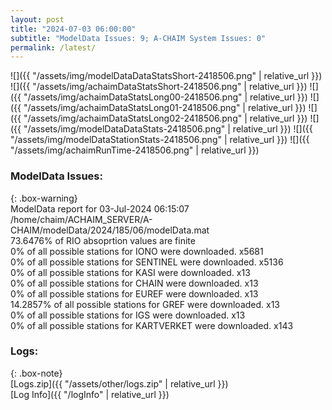 ```yaml
---
layout: post
title: "2024-07-03 06:00:00"
subtitle: "ModelData Issues: 9; A-CHAIM System Issues: 0"
permalink: /latest/
---
```


![]({{ "/assets/img/modelDataDataStatsShort-2418506.png" | relative_url }})
![]({{ "/assets/img/achaimDataStatsShort-2418506.png" | relative_url }})
![]({{ "/assets/img/achaimDataStatsLong00-2418506.png" | relative_url }})
![]({{ "/assets/img/achaimDataStatsLong01-2418506.png" | relative_url }})
![]({{ "/assets/img/achaimDataStatsLong02-2418506.png" | relative_url }})
![]({{ "/assets/img/modelDataDataStats-2418506.png" | relative_url }})
![]({{ "/assets/img/modelDataStationStats-2418506.png" | relative_url }})
![]({{ "/assets/img/achaimRunTime-2418506.png" | relative_url }})


### ModelData Issues:  
  
{: .box-warning}  
 ModelData report for 03-Jul-2024 06:15:07   
 /home/chaim/ACHAIM_SERVER/A-CHAIM/modelData/2024/185/06/modelData.mat   
 73.6476% of RIO absoprtion values are finite   
 0% of all possible stations for IONO were downloaded. x5681   
 0% of all possible stations for SENTINEL were downloaded. x5136   
 0% of all possible stations for KASI were downloaded. x13   
 0% of all possible stations for CHAIN were downloaded. x13   
 0% of all possible stations for EUREF were downloaded. x13   
 14.2857% of all possible stations for GREF were downloaded. x13   
 0% of all possible stations for IGS were downloaded. x13   
 0% of all possible stations for KARTVERKET were downloaded. x143   
  


### Logs:  
  
{: .box-note}  
[Logs.zip]({{ "/assets/other/logs.zip" | relative_url }})  
[Log Info]({{ "/logInfo" | relative_url }})  
